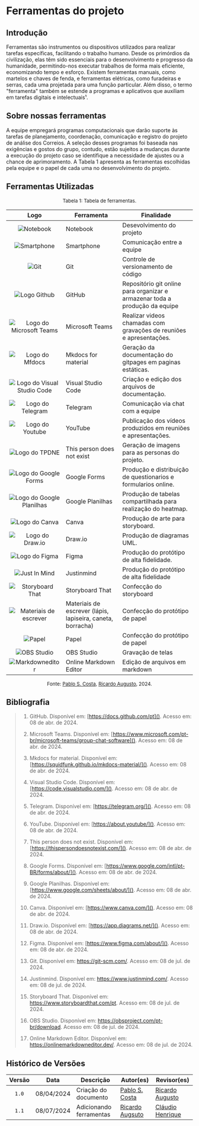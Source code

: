 # Ferramentas do projeto

## Introdução

Ferramentas são instrumentos ou dispositivos utilizados para realizar tarefas específicas, facilitando o trabalho humano. Desde os primórdios da civilização, elas têm sido essenciais para o desenvolvimento e progresso da humanidade, permitindo-nos executar trabalhos de forma mais eficiente, economizando tempo e esforço. Existem ferramentas manuais, como martelos e chaves de fenda, e ferramentas elétricas, como furadeiras e serras, cada uma projetada para uma função particular. Além disso, o termo "ferramenta" também se estende a programas e aplicativos que auxiliam em tarefas digitais e intelectuais¹.

## Sobre nossas ferramentas

A equipe empregará programas computacionais que darão suporte às tarefas de planejamento, coordenação, comunicação e registro do projeto de análise dos Correios. A seleção desses programas foi baseada nas exigências e gostos do grupo, contudo, estão sujeitos a mudanças durante a execução do projeto caso se identifique a necessidade de ajustes ou a chance de aprimoramento. A Tabela 1 apresenta as ferramentas escolhidas pela equipe e o papel de cada uma no desenvolvimento do projeto.

## Ferramentas Utilizadas

<font size="2"><p style="text-align: center">Tabela 1: Tabela de ferramentas.</p></font>

<center class="img_ferramentas">

| Logo | Ferramenta | Finalidade |
| :--: | ---------- | ---------- |
| ![Notebook](../assets/ferramentas/notebook.jpg) | Notebook | Desevolvimento do projeto|
| ![Smartphone](../assets/ferramentas/celular.jpg) | Smartphone | Comunicação entre a equipe |
| ![Git](../assets/ferramentas/git.png) | Git | Controle de versionamento de código |
| ![Logo Github](../assets/ferramentas/github.png) | GitHub | Repositório git online para organizar e armazenar toda a produção da equipe |
| ![Logo do Microsoft Teams](../assets/ferramentas/teams.png) | Microsoft Teams | Realizar videos chamadas com gravações de reuniões e apresentações. |
| ![Logo do Mfdocs](../assets/ferramentas/mkdocs.svg) | Mkdocs for material | Geração da documentação do gitpages em paginas estáticas. |
| ![Logo do Visual Studio Code](../assets/ferramentas/vscode.png) | Visual Studio Code | Criação e edição dos arquivos de documentação. |
| ![Logo do Telegram](../assets/ferramentas/telegram.png) | Telegram | Comunicação via chat com a equipe |
| ![Logo do Youtube](../assets/ferramentas/youtube.png) | YouTube | Publicação dos vídeos produzidos em reuniões e apresentações. |
| ![Logo do TPDNE](../assets/ferramentas/personnotexist.jpg) | This person does not exist | Geração de imagens para as personas do projeto. |
| ![Logo do Google Forms](../assets/ferramentas/forms.svg) | Google Forms | Produção e distribuição de questionarios e formularios online. |
| ![Logo do Google Planilhas](../assets/ferramentas/sheets.svg) | Google Planilhas | Produção de tabelas compartilhada para realização do heatmap. |
| ![Logo do Canva](../assets/ferramentas/canva.png) | Canva | Produção de arte para storyboard. |
| ![Logo do Draw.io](../assets/ferramentas/drawio.png) | Draw.io | Produção de diagramas UML. |
| ![Logo do Figma](../assets/ferramentas/figma.png) | Figma | Produção do protótipo de alta fidelidade. |
| ![Just In Mind](../assets/ferramentas/justinmind.png) | Justinmind | Produção do protótipo de alta fidelidade |
| ![Storyboard That](../assets/ferramentas/storyboardthat.png) | Storyboard That | Confecção do storyboard |
| ![Materiais de escrever](../assets/ferramentas/lapis.png) | Materiais de escrever (lápis, lapiseira, caneta, borracha) | Confecção do protótipo de papel |
| ![Papel](../assets/ferramentas/papel.jpg) | Papel | Confecção do protótipo de papel |
| ![OBS Studio](../assets/ferramentas/obs.svg) | OBS Studio | Gravação de telas |
| ![Markdowneditor](../assets/ferramentas/markdowneditor.png) | Online Markdown Editor | Edição de arquivos em markdown |

</center>

<font size="2"><p style="text-align: center">Fonte: [Pablo S. Costa](https://github.com/pabloheika), [Ricardo Augusto][RicardoGH], 2024.</p></font>

## Bibliografia

> 1. GitHub. Disponível em: [https://docs.github.com/pt](). Acesso em: 08 de abr. de 2024.
>
> 2. Microsoft Teams. Disponível em: [https://www.microsoft.com/pt-br/microsoft-teams/group-chat-software](). Acesso em: 08 de abr. de 2024.
>
> 3. Mkdocs for material. Disponível em: [https://squidfunk.github.io/mkdocs-material/](). Acesso em: 08 de abr. de 2024.
>
> 4. Visual Studio Code. Disponível em: [https://code.visualstudio.com/](). Acesso em: 08 de abr. de 2024.
>
> 5. Telegram. Disponível em: [https://telegram.org/](). Acesso em: 08 de abr. de 2024.
>
> 6. YouTube. Disponível em: [https://about.youtube/](). Acesso em: 08 de abr. de 2024.
>
> 7. This person does not exist. Disponível em: [https://thispersondoesnotexist.com/](). Acesso em: 08 de abr. de 2024.
>
> 8. Google Forms. Disponível em: [https://www.google.com/intl/pt-BR/forms/about/](). Acesso em: 08 de abr. de 2024.
>
> 9. Google Planilhas. Disponível em: [https://www.google.com/sheets/about/](). Acesso em: 08 de abr. de 2024.
>
> 10. Canva. Disponível em: [https://www.canva.com/](). Acesso em: 08 de abr. de 2024.
> 
> 11. Draw.io. Disponível em: [https://app.diagrams.net/](). Acesso em: 08 de abr. de 2024.
>
> 12. Figma. Disponível em: [https://www.figma.com/about/](). Acesso em: 08 de abr. de 2024.
>
> 13. Git. Disponível em: <https://git-scm.com/>. Acesso em: 08 de jul. de 2024.
>
> 14. Justinmind. Disponível em: <https://www.justinmind.com/>. Acesso em: 08 de jul. de 2024.
>
> 15. Storyboard That. Disponível em: <https://www.storyboardthat.com/pt>. Acesso em: 08 de jul. de 2024.
>
> 16. OBS Studio. Disponível em: <https://obsproject.com/pt-br/download>. Acesso em: 08 de jul. de 2024.
>
> 17. Online Markdown Editor. Disponível em: <https://onlinemarkdowneditor.dev/>. Acesso em: 08 de jul. de 2024.

## Histórico de Versões

| Versão | Data | Descrição | Autor(es) | Revisor(es) |
| :------: | :--------: | -------------------- | ----------------------------------------------- | ----------- |
| `1.0`  | 08/04/2024 | Criação do documento | [Pablo S. Costa](https://github.com/pabloheika) | [Ricardo Augusto](https://www.github.com/avmricardo) |  
| `1.1` | 08/07/2024 | Adicionando ferramentas | [Ricardo Augsuto](https://www.github.com/avmricardo) | [Cláudio Henrique][ClaudioGH] |

[ClaudioGH]: https://github.com/claudiohsc
[EliasGH]: https://github.com/EliasOliver21
[GabrielBGH]: https://github.com/Bertolazi
[GabrielFGH]: https://github.com/MMcLovin
[PabloGH]: https://github.com/pabloheika
[RicardoGH]: https://www.github.com/avmricardo

